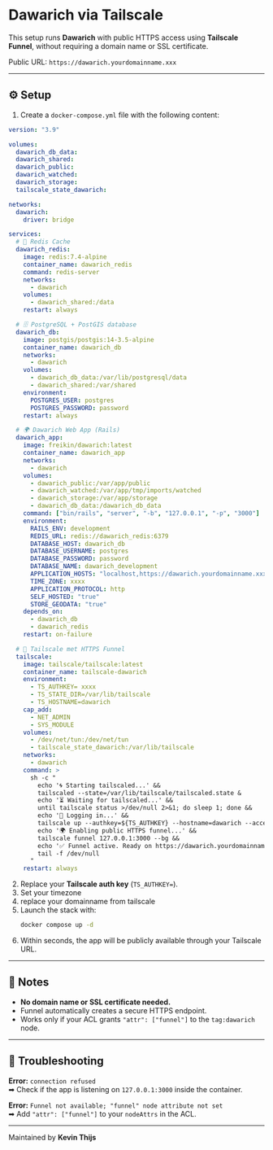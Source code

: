 # Dawarich via Tailscale

This setup runs **Dawarich** with public HTTPS access using **Tailscale Funnel**, without requiring a domain name or SSL certificate.

Public URL: `https://dawarich.yourdomainname.xxx`

---

## ⚙️ Setup

1. Create a `docker-compose.yml` file with the following content:

```yaml
version: "3.9"

volumes:
  dawarich_db_data:
  dawarich_shared:
  dawarich_public:
  dawarich_watched:
  dawarich_storage:
  tailscale_state_dawarich:

networks:
  dawarich:
    driver: bridge

services:
  # 🧠 Redis Cache
  dawarich_redis:
    image: redis:7.4-alpine
    container_name: dawarich_redis
    command: redis-server
    networks:
      - dawarich
    volumes:
      - dawarich_shared:/data
    restart: always

  # 🗄️ PostgreSQL + PostGIS database
  dawarich_db:
    image: postgis/postgis:14-3.5-alpine
    container_name: dawarich_db
    networks:
      - dawarich
    volumes:
      - dawarich_db_data:/var/lib/postgresql/data
      - dawarich_shared:/var/shared
    environment:
      POSTGRES_USER: postgres
      POSTGRES_PASSWORD: password
    restart: always

  # 🌍 Dawarich Web App (Rails)
  dawarich_app:
    image: freikin/dawarich:latest
    container_name: dawarich_app
    networks:
      - dawarich
    volumes:
      - dawarich_public:/var/app/public
      - dawarich_watched:/var/app/tmp/imports/watched
      - dawarich_storage:/var/app/storage
      - dawarich_db_data:/dawarich_db_data
    command: ["bin/rails", "server", "-b", "127.0.0.1", "-p", "3000"]
    environment:
      RAILS_ENV: development
      REDIS_URL: redis://dawarich_redis:6379
      DATABASE_HOST: dawarich_db
      DATABASE_USERNAME: postgres
      DATABASE_PASSWORD: password
      DATABASE_NAME: dawarich_development
      APPLICATION_HOSTS: "localhost,https://dawarich.yourdomainname.xxx"
      TIME_ZONE: xxxx
      APPLICATION_PROTOCOL: http
      SELF_HOSTED: "true"
      STORE_GEODATA: "true"
    depends_on:
      - dawarich_db
      - dawarich_redis
    restart: on-failure

  # 🔐 Tailscale met HTTPS Funnel
  tailscale:
    image: tailscale/tailscale:latest
    container_name: tailscale-dawarich
    environment:
      - TS_AUTHKEY= xxxx
      - TS_STATE_DIR=/var/lib/tailscale
      - TS_HOSTNAME=dawarich
    cap_add:
      - NET_ADMIN
      - SYS_MODULE
    volumes:
      - /dev/net/tun:/dev/net/tun
      - tailscale_state_dawarich:/var/lib/tailscale
    networks:
      - dawarich
    command: >
      sh -c "
        echo '🌀 Starting tailscaled...' &&
        tailscaled --state=/var/lib/tailscale/tailscaled.state &
        echo '⏳ Waiting for tailscaled...' &&
        until tailscale status >/dev/null 2>&1; do sleep 1; done &&
        echo '🔑 Logging in...' &&
        tailscale up --authkey=${TS_AUTHKEY} --hostname=dawarich --accept-routes --accept-dns=false --advertise-tags=tag:dawarich &&
        echo '🌍 Enabling public HTTPS funnel...' &&
        tailscale funnel 127.0.0.1:3000 --bg &&
        echo '✅ Funnel active. Ready on https://dawarich.yourdomainname.xxx' &&
        tail -f /dev/null
      "
    restart: always

```

2. Replace your **Tailscale auth key** (`TS_AUTHKEY=`).
3. Set your timezone
4. replace your domainname from tailscale
5. Launch the stack with:
   ```bash
   docker compose up -d
   ```
6. Within seconds, the app will be publicly available through your Tailscale URL.

---

## 🧠 Notes

- **No domain name or SSL certificate needed.**
- Funnel automatically creates a secure HTTPS endpoint.
- Works only if your ACL grants `"attr": ["funnel"]` to the `tag:dawarich` node.

---

## 🔧 Troubleshooting

**Error:** `connection refused`  
➡ Check if the app is listening on `127.0.0.1:3000` inside the container.

**Error:** `Funnel not available; "funnel" node attribute not set`  
➡ Add `"attr": ["funnel"]` to your `nodeAttrs` in the ACL.

---

Maintained by **Kevin Thijs**
